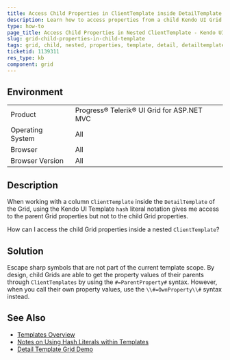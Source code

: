 ```yaml
---
title: Access Child Properties in ClientTemplate inside DetailTemplate of Grid
description: Learn how to access properties from a child Kendo UI Grid in the template of a child Grid.
type: how-to
page_title: Access Child Properties in Nested ClientTemplate - Kendo UI Grid for ASP.NET MVC
slug: grid-child-properties-in-child-template
tags: grid, child, nested, properties, template, detail, detailtemplate, clienttemplate
ticketid: 1139311
res_type: kb
component: grid
---
```


## Environment

<table>
 <tr>
  <td>Product</td>
  <td>Progress® Telerik® UI Grid for ASP.NET MVC</td>
 </tr>
 <tr>
  <td>Operating System</td>
  <td>All</td>
 </tr>
 <tr>
  <td>Browser</td>
  <td>All</td>
 </tr>
 <tr>
  <td>Browser Version</td>
  <td>All</td>
 </tr>
</table>

## Description

When working with a column `ClientTemplate` inside the `DetailTemplate` of the Grid, using the Kendo UI Template `hash` literal notation gives me access to the parent Grid properties but not to the child Grid properties.

How can I access the child Grid properties inside a nested `ClientTemplate`?

## Solution

Escape sharp symbols that are not part of the current template scope. By design, child Grids are able to get the property values of their parents through `ClientTemplates` by using the `#=ParentProperty#` syntax. However, when you call their own property values, use the `\\#=OwnProperty\\#` syntax instead.

## See Also

* [Templates Overview](https://docs.telerik.com/kendo-ui/framework/templates/overview#templates-overview)
* [Notes on Using Hash Literals within Templates](https://docs.telerik.com/kendo-ui/framework/templates/overview#hash-literals)
* [Detail Template Grid Demo](https://demos.telerik.com/aspnet-mvc/grid/detailtemplate)
